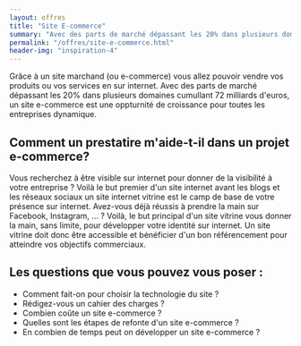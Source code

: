 ```yaml
---
layout: offres
title: "Site E-commerce"
summary: "Avec des parts de marché dépassant les 20% dans plusieurs domaines cumullant 72 milliards d'euros, un site e-commerce est une oppturnité de croissance pour toutes les entreprises dynamique."
permalink: "/offres/site-e-commerce.html"
header-img: "inspiration-4"
---
```

Grâce à un site marchand (ou e-commerce) vous allez pouvoir vendre vos produits ou vos services en sur internet. Avec des parts de marché dépassant les 20% dans plusieurs domaines cumullant 72 milliards d'euros, un site e-commerce est une oppturnité de croissance pour toutes les entreprises dynamique.

## Comment un prestatire m'aide-t-il dans un projet e-commerce?

Vous recherchez à être visible sur internet pour donner de la visibilité à votre entreprise ? Voilà le but premier d'un site internet avant les blogs et les réseaux sociaux un site internet vitrine est le camp de base de votre présence sur internet. Avez-vous déjà réussis à prendre la main sur Facebook, Instagram, ... ? Voilà, le but principal d'un site vitrine vous donner la main, sans limite, pour développer votre identité sur internet. Un site vitrine doit donc être accessible et bénéficier d'un bon référencement pour atteindre vos objectifs commerciaux.

## Les questions que vous pouvez vous poser :
- Comment fait-on pour choisir la technologie du site ?
- Rédigez-vous un cahier des charges ?
- Combien coûte un site e-commerce ?
- Quelles sont les étapes de refonte d'un site e-commerce ?
- En combien de temps peut on développer un site e-commerce ?
